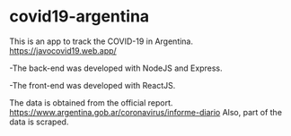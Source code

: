 # covid19-argentina

This is an app to track the COVID-19 in Argentina. https://javocovid19.web.app/

-The back-end was developed with NodeJS and Express.

-The front-end was developed with ReactJS.

The data is obtained from the official report. https://www.argentina.gob.ar/coronavirus/informe-diario
Also, part of the data is scraped.
